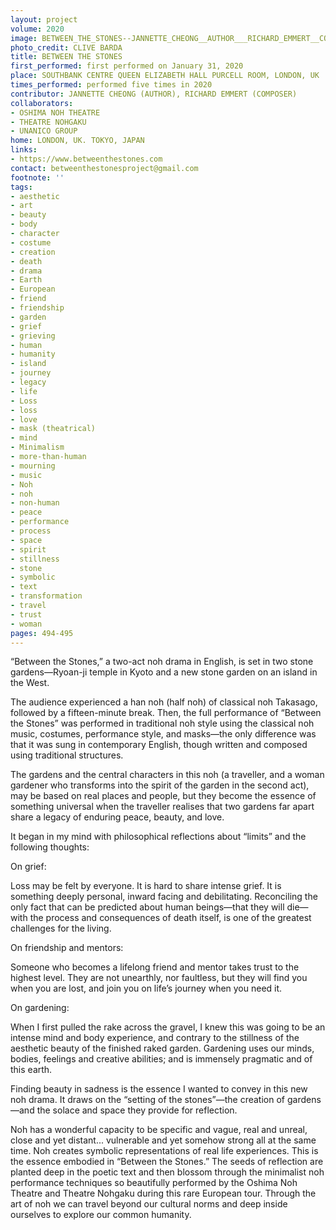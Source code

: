 ```yaml
---
layout: project
volume: 2020
image: BETWEEN_THE_STONES--JANNETTE_CHEONG__AUTHOR___RICHARD_EMMERT__COMPOSER_.jpg
photo_credit: CLIVE BARDA
title: BETWEEN THE STONES
first_performed: first performed on January 31, 2020
place: SOUTHBANK CENTRE QUEEN ELIZABETH HALL PURCELL ROOM, LONDON, UK
times_performed: performed five times in 2020
contributor: JANNETTE CHEONG (AUTHOR), RICHARD EMMERT (COMPOSER)
collaborators:
- OSHIMA NOH THEATRE
- THEATRE NOHGAKU
- UNANICO GROUP
home: LONDON, UK. TOKYO, JAPAN
links:
- https://www.betweenthestones.com
contact: betweenthestonesproject@gmail.com
footnote: ''
tags:
- aesthetic
- art
- beauty
- body
- character
- costume
- creation
- death
- drama
- Earth
- European
- friend
- friendship
- garden
- grief
- grieving
- human
- humanity
- island
- journey
- legacy
- life
- Loss
- loss
- love
- mask (theatrical)
- mind
- Minimalism
- more-than-human
- mourning
- music
- Noh
- noh
- non-human
- peace
- performance
- process
- space
- spirit
- stillness
- stone
- symbolic
- text
- transformation
- travel
- trust
- woman
pages: 494-495
---
```


“Between the Stones,” a two-act noh drama in English, is set in two stone gardens—Ryoan-ji temple in Kyoto and a new stone garden on an island in the West.

The audience experienced a han noh (half noh) of classical noh <span class="ITALIC">Takasago</span>, followed by a fifteen-minute break. Then, the full performance of “Between the Stones” was performed in traditional noh style using the classical noh music, costumes, performance style, and <span class="ITALIC">masks</span>—the only difference was that it was sung in contemporary English, though written and composed using traditional structures.

The gardens and the central characters in this noh (a traveller, and a woman gardener who transforms into the spirit of the garden in the second act), may be based on real places and people, but they become the essence of something universal when the traveller realises that two gardens far apart share a legacy of enduring peace, beauty, and love.

It began in my mind with philosophical reflections about “limits” and the following thoughts:

On grief:

Loss may be felt by everyone. It is hard to share intense grief. It is something deeply personal, inward facing and debilitating. Reconciling the only fact that can be predicted about human beings—that they will die—with the process and consequences of death itself, is one of the greatest challenges for the living.

On friendship and mentors:

Someone who becomes a lifelong friend and mentor takes trust to the highest level. They are not unearthly, nor faultless, but they will find you when you are lost, and join you on life’s journey when you need it.

On gardening:

When I first pulled the rake across the gravel, I knew this was going to be an intense mind and body experience, and contrary to the stillness of the aesthetic beauty of the finished raked garden. Gardening uses our minds, bodies, feelings and creative abilities; and is immensely pragmatic and of this earth.

Finding beauty in sadness is the essence I wanted to convey in this new noh drama. It draws on the “setting of the stones”—the creation of gardens—and the solace and space they provide for reflection.

Noh has a wonderful capacity to be specific and vague, real and unreal, close and yet distant... vulnerable and yet somehow strong all at the same time. Noh creates symbolic representations of real life experiences. This is the essence embodied in “Between the Stones.” The seeds of reflection are planted deep in the poetic text and then blossom through the minimalist noh performance techniques so beautifully performed by the Oshima Noh Theatre and Theatre Nohgaku during this rare European tour. Through the art of noh we can travel beyond our cultural norms and deep inside ourselves to explore our common humanity.